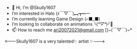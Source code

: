 - 👋 Hi, I’m @Skully1607
-  I’m interested in Halo (ﾒ￣▽￣)︻┳═一
-  I’m currently learning Game Design (⌐■_■)
-  I’m looking to collaborate on animations ╰(*°▽°*)╯💞️
- 📫 How to reach me ari20072021@gmail.com []~(￣▽￣)~*

<---Skully1607 is a very talented✨ artist ✨--->
